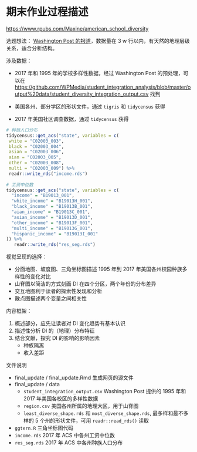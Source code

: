 

<!--
 This is a  homework repository for https://github.com/haoyuns/Fall-2019
 
 作业可见：https://bookdown.org/Maxine/cuc-dataviz-/  
 
 Week 1 ：https://bookdown.org/Maxine/cuc-dataviz-/week-1.html  
 Week 2 ：https://bookdown.org/Maxine/cuc-dataviz-/week-2.html  
 Week 3 ：https://bookdown.org/Maxine/cuc-dataviz-/week-3.html   
 Week 4： https://bookdown.org/Maxine/plastic_problems/   过程和参考文献: https://bookdown.org/Maxine/cuc-dataviz-/week-4.html  
 Week 5 ~ 6： https://bookdown.org/Maxine/cuc-dataviz-/week-5-6.html  
 -->

# 期末作业过程描述   

https://www.rpubs.com/Maxine/american_school_diversity

选题想法： [Washington Post 的报道](https://www.washingtonpost.com/graphics/2019/local/school-diversity-data/)，数据量在 3 w 行以内，有天然的地理层级关系，适合分析结构。  

涉及数据： 

- 2017 年和 1995 年的学校多样性数据，经过 Washington Post 的预处理，可以在 https://github.com/WPMedia/student_integration_analysis/blob/master/output%20data/student_diversity_integration_output.csv 找到  

- 美国各州、部分学区的形状文件，通过 `tigris` 和 `tidycensus` 获得  

- 2017 年美国社区调查数据，通过 `tidycensus` 获得      

```r
# 种族人口分布
tidycensus::get_acs("state", variables = c(
 white = "C02003_003",
 black = "C02003_004",
 asian = "C02003_006",
 aian = "C02003_005",
 other = "C02003_008",
 multi = "C02003_009") %>% 
 readr::write_rds("income.rds")
 
# 工资中位数                                       
tidycensus::get_acs("state", variables = c(
  "income" = "B19013_001",
  "white_income" = "B19013H_001",
  "black_income" = "B19013B_001",
  "aian_income" = "B19013C_001",
  "asian_income" = "B19013D_001",
  "other_income" = "B19013F_001",
  "multi_income" = "B19013G_001",
  "hispanic_income" = "B19013I_001"
)) %>% 
   readr::write_rds("res_seg.rds")                                                               
```


视觉呈现的选择：  

- 分面地图、坡度图、三角坐标图描述 1995 年到 2017 年美国各州校园种族多样性的变化对比
- 山脊图以简洁的方式刻画 DI 在四个分区，两个年份的分布差异  
- 交互地图利于读者的探索性发现和分析  
- 散点图描述两个变量之间相关性  

内容框架：

1. 概述部分，应先让读者对 DI 变化趋势有基本认识
2. 描述性分析 DI 的（地理）分布特征
3. 结合文献，探究 DI 的影响的影响因素
   - 种族隔离 
   - 收入差距  
   
文件说明 
- final_update / final_update.Rmd 生成网页的源文件
- final_update / data 
  -  `student_integration_output.csv` Washington Post 提供的 1995 年和 2017 年美国各校区的多样性数据  
  - `region.csv` 美国各州所属的地理大区，用于山脊图
  - `least_diverse_shape.rds` 和 	`most_diverse_shape.rds`, 最多样和最不多样的 5 个州的形状文件，可用 `readr::read_rds()` 读取  
 -  `ggtern.R` 三角坐标图代码
 - `income.rds` 2017 年 ACS 中各州工资中位数
 - `res_seg.rds` 2017 年 ACS 中各州种族人口分布
